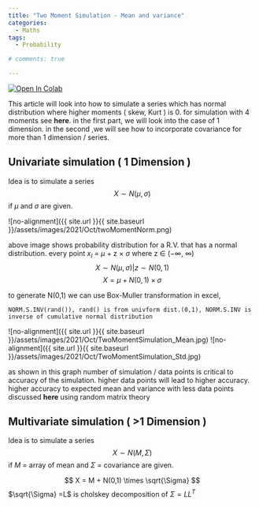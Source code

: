 ```yaml
---
title: "Two Moment Simulation - Mean and variance"
categories:
  - Maths
tags:
  - Probability 

# comments: true

--- 
```

[![Open In Colab](https://colab.research.google.com/assets/colab-badge.svg)](https://colab.research.google.com/drive/1OonMdRn8GxvdiRFQ17sm2d0qyiLISxyS?usp=sharing)

This article will look into how to simulate a series which has normal distribution where higher moments ( skew, Kurt ) is 0. for simulation with 4 moments see **here**.
in the first part, we will look into the case of 1 dimension. in the second ,we will see how to incorporate covariance for more than 1 dimension / series. 

## Univariate simulation ( 1 Dimension )
Idea is to simulate a series $$ X \sim N(\mu , \sigma) $$ if $\mu$ and $\sigma$ are given.

![no-alignment]({{ site.url }}{{ site.baseurl }}/assets/images/2021/Oct/twoMomentNorm.png)

above image shows probability distribution for a R.V. that has a normal distribution. every point $x_{I}$ = $\mu$ + z $\times$ $\sigma$ where z $\in$ ($-\infty$, $\infty$)  
$$X \sim N(\mu , \sigma) | z \sim N(0,1)  $$
$$ X = \mu + N(0,1) \times \sigma $$

to generate N(0,1) we can use Box-Muller transformation
in excel,
```
NORM.S.INV(rand()), rand() is from univform dist.(0,1), NORM.S.INV is inverse of cumulative normal distribution  
```

![no-alignment]({{ site.url }}{{ site.baseurl }}/assets/images/2021/Oct/TwoMomentSimulation_Mean.jpg) ![no-alignment]({{ site.url }}{{ site.baseurl }}/assets/images/2021/Oct/TwoMomentSimulation_Std.jpg)


as shown in this graph number of simulation / data points is critical to accuracy of the simulation. higher data points will lead to higher accuracy.  higher accuracy to expected mean and variance with less data points discussed **here** using random matrix theory


## Multivariate simulation ( >1 Dimension )

Idea is to simulate a series $$ X \sim N(M , \Sigma) $$ if $M$  = array of mean and $\Sigma$ = covariance are given. 

$$ X = M + N(0,1) \times \sqrt{\Sigma} $$
$\sqrt{\Sigma} =L$  is cholskey decomposition of $\Sigma = LL^{T}$ 


